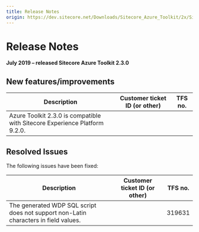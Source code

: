 ```yaml
---
title: Release Notes
origin: https://dev.sitecore.net/Downloads/Sitecore_Azure_Toolkit/2x/Sitecore_Azure_Toolkit_230/Release_Notes
---
```


# Release Notes

**July 2019 – released Sitecore Azure Toolkit 2.3.0**

## New features/improvements

 | Description | Customer ticket ID (or other) | TFS no. |
 | --- | --- | --- |
 | ​​​​​​​​Azure Toolkit 2.3.0 is compatible with Sitecore Experience Platform 9.2.​​0. |  |  |

## Resolved Issues

The following issues have been fixed:

 | Description | Customer ticket ID (or other) | TFS no. |
 | --- | --- | --- |
 | ​​​​​​​​​The generated WDP SQL script does not support non-Latin characters in field values. |  | 319631 |